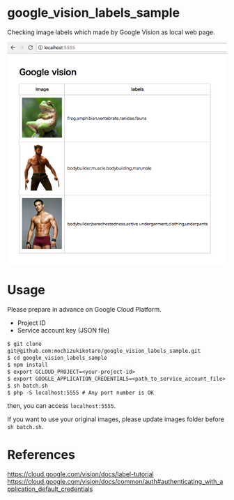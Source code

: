 # google_vision_labels_sample
Checking image labels which made by Google Vision as local web page.

![sample](https://raw.githubusercontent.com/mochizukikotaro/google_vision_labels_sample/master/readme_images/readme.png)

# Usage

Please prepare in advance on Google Cloud Platform.

- Project ID
- Service account key (JSON file)


```
$ git clone git@github.com:mochizukikotaro/google_vision_labels_sample.git
$ cd google_vision_labels_sample
$ npm install
$ export GCLOUD_PROJECT=<your-project-id>
$ export GOOGLE_APPLICATION_CREDENTIALS=<path_to_service_account_file>
$ sh batch.sh
$ php -S localhost:5555 # Any port number is OK
```

then, you can access `localhost:5555`.

If you want to use your original images, please update images folder before `sh batch.sh`.


# References

https://cloud.google.com/vision/docs/label-tutorial
https://cloud.google.com/vision/docs/common/auth#authenticating_with_application_default_credentials
